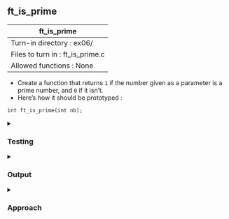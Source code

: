 ## ft_is_prime

|               ft_is_prime        |
|---------------------------------|
| Turn-in directory : ex06/       |
| Files to turn in : ft_is_prime.c |
| Allowed functions : None       |

- Create a function that returns <code>1</code> if the number given as a parameter is a prime
number, and <code>0</code> if it isn’t.
- Here’s how it should be prototyped :
```
int ft_is_prime(int nb);
```

<details>
<summary><h3>Testing</h3></summary>

<pre><code>#include &ltstdio.h&gt
int	main(void)
{
	int	i;

	for (i = 1; i < 15; i++)
	{
		printf("%d prime?: %d\n", i, ft_is_prime(i));
	}
	printf("-1 prime?: %d\n", ft_is_prime(-1));
	printf("0 prime?: %d\n", ft_is_prime(0));
	printf("1 prime?: %d\n", ft_is_prime(1));
	printf("2147483646 prime?: %d\n", ft_is_prime(2147483646));
	printf("2147483647 prime?: %d\n", ft_is_prime(2147483647));
	return (0);
}</code></pre>

See [testing file](main.c)

</details>

<details>
<summary><h3>Output</h3></summary>

<pre><code>1 prime?: 0
2 prime?: 1
3 prime?: 1
4 prime?: 0
5 prime?: 1
6 prime?: 0
7 prime?: 1
8 prime?: 0
9 prime?: 0
10 prime?: 0
11 prime?: 1
12 prime?: 0
13 prime?: 1
14 prime?: 0
-1 prime?: 0
0 prime?: 0
1 prime?: 0
2147483646 prime?: 0
2147483647 prime?: 1</code></pre>

</details>

<details>
<summary><h3>Approach</h3></summary>

Like the previous <a href=../05_ft_sqrt>exercise</a>, this <a href=ft_is_prime.c>solution</a> uses a brute-force method to determine if <code>nb</code> is a prime number. The function divides <code>nb</code> by numbers, starting from 2 and ending before <code>nb</code>. At the first instance where the remainder from this division is 0 (i.e., <code>nb</code> is divisible by this number), <code>0</code> is returned, indicating that <code>nb</code> is not a prime number. If <code>nb</code> is not divisible by any of these numbers, <code>nb</code> is a prime number (and the function returns <code>1</code>).

Note that the function starts the divisor at 2 (there's no point start with 1 or 0) and increments it until until the number right <i>before</i> nb. Do not include <code>nb</code> since all numbers are divisible by itself and the function would end up concluding that there are no prime numbers.  

Since the smallest prime number is 2, numbers smaller than 2 (i.e., <code>nb < 2</code> in line 17) cannot be prime numbers and <code>0</code> should be returned (line 18).

</details>
